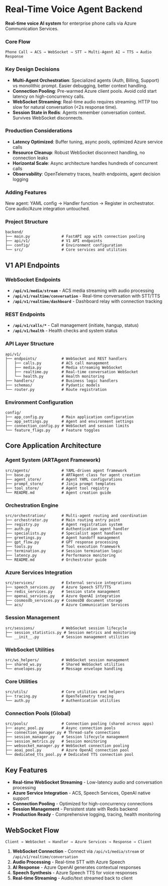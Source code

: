 # **Real-Time Voice Agent Backend**

**Real-time voice AI system** for enterprise phone calls via Azure Communication Services.

### **Core Flow**

```
Phone Call → ACS → WebSocket → STT → Multi-Agent AI → TTS → Audio Response
```

### **Key Design Decisions**

- **Multi-Agent Orchestration**: Specialized agents (Auth, Billing, Support) vs monolithic prompt. Easier debugging, better context handling.
- **Connection Pooling**: Pre-warmed Azure client pools. Avoid cold start latency on high-concurrency calls.
- **WebSocket Streaming**: Real-time audio requires streaming. HTTP too slow for natural conversation (<2s response time).
- **Session State in Redis**: Agents remember conversation context. Survives WebSocket disconnects.

### **Production Considerations**

- **Latency Optimized**: Buffer tuning, async pools, optimized Azure service calls
- **Resource Cleanup**: Robust WebSocket disconnect handling, no connection leaks  
- **Horizontal Scale**: Async architecture handles hundreds of concurrent calls
- **Observability**: OpenTelemetry traces, health endpoints, agent decision logging

### **Adding Features**
New agent: YAML config → Handler function → Register in orchestrator. Core audio/Azure integration untouched.

### **Project Structure**

```
backend/
├── main.py              # FastAPI app with connection pooling
├── api/v1/              # V1 API endpoints 
├── config/              # Environment configuration
└── src/                 # Core services and utilities
```

## **V1 API Endpoints**

### **WebSocket Endpoints**
- **`/api/v1/media/stream`** - ACS media streaming with audio processing
- **`/api/v1/realtime/conversation`** - Real-time conversation with STT/TTS
- **`/api/v1/realtime/dashboard`** - Dashboard relay with connection tracking

### **REST Endpoints**  
- **`/api/v1/calls/*`** - Call management (initiate, hangup, status)
- **`/api/v1/health`** - Health checks and system status

### **API Layer Structure**
```
api/v1/
├── endpoints/           # WebSocket and REST handlers
│   ├── calls.py         # ACS call management
│   ├── media.py         # Media streaming WebSocket
│   ├── realtime.py      # Real-time conversation WebSocket
│   └── health.py        # Health monitoring
├── handlers/            # Business logic handlers
├── schemas/             # Pydantic models
└── router.py            # Route registration
```

### **Environment Configuration**
```
config/
├── app_config.py        # Main application configuration
├── app_settings.py      # Agent and environment settings
├── connection_config.py # WebSocket and session limits
└── feature_flags.py     # Feature toggles
```

## **Core Application Architecture**

### **Agent System (ARTAgent Framework)**
```
src/agents/              # YAML-driven agent framework
├── base.py              # ARTAgent class for agent creation
├── agent_store/         # Agent YAML configurations
├── prompt_store/        # Jinja prompt templates
├── tool_store/          # Agent tool registry
└── README.md            # Agent creation guide
```

### **Orchestration Engine**
```
src/orchestration/       # Multi-agent routing and coordination
├── orchestrator.py      # Main routing entry point
├── registry.py          # Agent registration system
├── auth.py              # Authentication agent handler
├── specialists.py       # Specialist agent handlers
├── greetings.py         # Agent handoff management
├── gpt_flow.py          # GPT response processing
├── tools.py             # Tool execution framework
├── termination.py       # Session termination logic
├── latency.py           # Performance monitoring
└── README.md            # Orchestrator guide
```

### **Azure Services Integration**
```
src/services/            # External service integrations
├── speech_services.py   # Azure Speech STT/TTS
├── redis_services.py    # Session state management
├── openai_services.py   # Azure OpenAI integration
├── cosmosdb_services.py # CosmosDB document storage
└── acs/                 # Azure Communication Services
```

### **Session Management**
```
src/sessions/            # WebSocket session lifecycle
├── session_statistics.py # Session metrics and monitoring
└── __init__.py          # Session management utilities
```

### **WebSocket Utilities**
```
src/ws_helpers/          # WebSocket session management
├── shared_ws.py         # Shared WebSocket utilities
└── envelopes.py         # Message envelope handling
```

### **Core Utilities**
```
src/utils/               # Core utilities and helpers
├── tracing.py           # OpenTelemetry tracing
└── auth.py              # Authentication utilities
```

### **Connection Pools (Global)**
```
src/pools/               # Connection pooling (shared across apps)
├── async_pool.py        # Async connection pools
├── connection_manager.py # Thread-safe connections
├── session_manager.py   # Session lifecycle management
├── session_metrics.py   # Session monitoring
├── websocket_manager.py # WebSocket connection pooling
├── aoai_pool.py         # Azure OpenAI connection pool
└── dedicated_tts_pool.py # Dedicated TTS connection pool
```

## **Key Features**

- **Real-time WebSocket Streaming** - Low-latency audio and conversation processing
- **Azure Service Integration** - ACS, Speech Services, OpenAI native support
- **Connection Pooling** - Optimized for high-concurrency connections
- **Session Management** - Persistent state with Redis backend
- **Production Ready** - Comprehensive logging, tracing, health monitoring

## **WebSocket Flow**

```
Client → WebSocket → Handler → Azure Services → Response → Client
```

1. **WebSocket Connection** - Connect via `/api/v1/media/stream` or `/api/v1/realtime/conversation`
2. **Audio Processing** - Real-time STT with Azure Speech
3. **AI Response** - Azure OpenAI generates contextual responses  
4. **Speech Synthesis** - Azure Speech TTS for voice responses
5. **Real-time Streaming** - Audio/text streamed back to client


